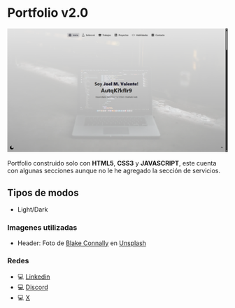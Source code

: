 # Portfolio v2.0

![portfolio vista previa](Screenshot.png)

Portfolio construido solo con **HTML5**, **CSS3** y **JAVASCRIPT**, este cuenta con algunas secciones aunque no le he agregado la sección de servicios.

## Tipos de modos
 * Light/Dark

### Imagenes utilizadas
 * Header: Foto de [Blake Connally][@blakeconnally] en [Unsplash][urlunsplash]

### Redes 
 * 💻 [Linkedin](https://www.linkedin.com/in/joelmiguelvalente)
 * 💻 [Discord](https://discord.com/users/465203938900049920)
 * 💻 [X](https://x.com/JValenteM92)

[@blakeconnally]: https://unsplash.com/es/@blakeconnally?utm_content=creditCopyText&utm_medium=referral&utm_source=unsplash
[urlunsplash]: https://unsplash.com/es/s/fotos/codigo?utm_source=unsplash&utm_medium=referral&utm_content=creditCopyText